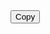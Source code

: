 <div class="bd-clipboard" data-url="{{include.url | relative_url}}">
  <button type="button" id="copy-to-clipboard" class="btn-clipboard" title="Copy to clipboard">Copy</button>
  <button type="button" id="add-to-extension" class="btn-clipboard" title="Add to extension" style="margin-right:50px;display:none;white-space:nowrap;">Add to extension</button>
</div>